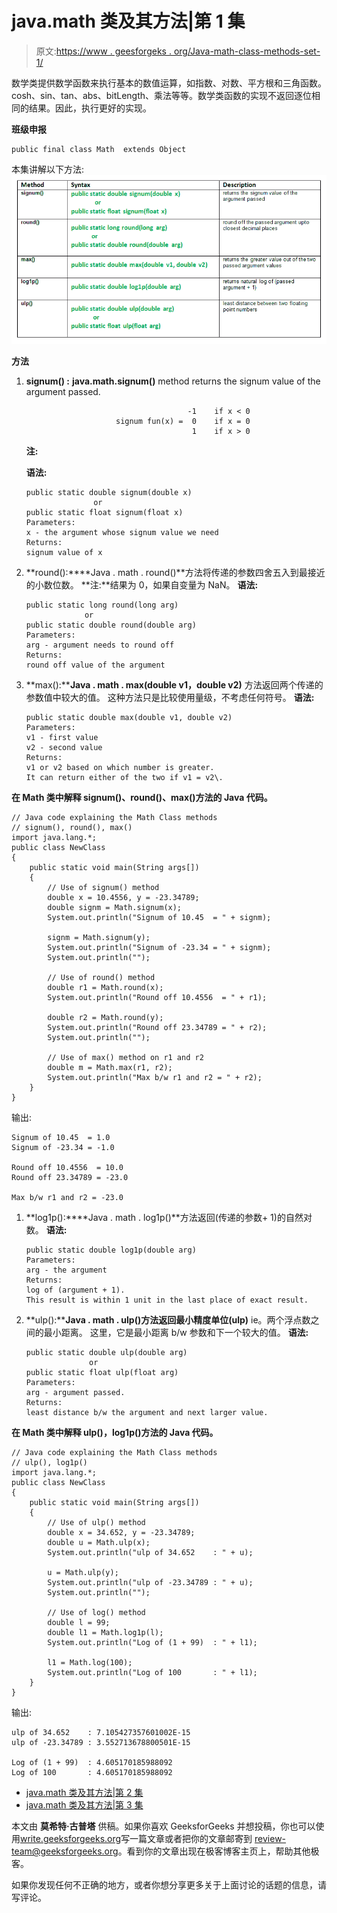 # java.math 类及其方法|第 1 集

> 原文:[https://www . geesforgeks . org/Java-math-class-methods-set-1/](https://www.geeksforgeeks.org/java-math-class-methods-set-1/)

数学类提供数学函数来执行基本的数值运算，如指数、对数、平方根和三角函数。cosh、sin、tan、abs、bitLength、乘法等等。数学类函数的实现不返回逐位相同的结果。因此，执行更好的实现。

**班级申报**

```
public final class Math  extends Object
```

本集讲解以下方法:
[![java.math class methods](img/0e20b5e4c1aa7175b932d8d70a2920f6.png)](https://media.geeksforgeeks.org/wp-content/uploads/java.math-class-methods.png)

**方法**

1.  **signum() :** **java.math.signum()** method returns the signum value of the argument passed.

    ```
                                        -1    if x < 0
                        signum fun(x) =  0    if x = 0
                                         1    if x > 0

    ```

    **注:**

    **语法:**

    ```
    public static double signum(double x)
                   or
    public static float signum(float x)
    Parameters:
    x - the argument whose signum value we need
    Returns:
    signum value of x

    ```

2.  **round():****Java . math . round()**方法将传递的参数四舍五入到最接近的小数位数。
    **注:**结果为 0，如果自变量为 NaN。
    **语法:**

    ```
    public static long round(long arg)
                 or
    public static double round(double arg)
    Parameters:
    arg - argument needs to round off 
    Returns:
    round off value of the argument

    ```

3.  **max():****Java . math . max(double v1，double v2)** 方法返回两个传递的参数值中较大的值。
    这种方法只是比较使用量级，不考虑任何符号。
    **语法:**

    ```
    public static double max(double v1, double v2)
    Parameters:
    v1 - first value
    v2 - second value
    Returns:
    v1 or v2 based on which number is greater.
    It can return either of the two if v1 = v2\. 

    ```

**在 Math 类中解释 signum()、round()、max()方法的 Java 代码。**

```
// Java code explaining the Math Class methods
// signum(), round(), max()
import java.lang.*;
public class NewClass
{
    public static void main(String args[])
    {
        // Use of signum() method
        double x = 10.4556, y = -23.34789;
        double signm = Math.signum(x);
        System.out.println("Signum of 10.45  = " + signm);

        signm = Math.signum(y);
        System.out.println("Signum of -23.34 = " + signm);
        System.out.println("");

        // Use of round() method
        double r1 = Math.round(x);
        System.out.println("Round off 10.4556  = " + r1);

        double r2 = Math.round(y);
        System.out.println("Round off 23.34789 = " + r2);
        System.out.println("");

        // Use of max() method on r1 and r2
        double m = Math.max(r1, r2);
        System.out.println("Max b/w r1 and r2 = " + r2);
    }
}
```

输出:

```
Signum of 10.45  = 1.0
Signum of -23.34 = -1.0

Round off 10.4556  = 10.0
Round off 23.34789 = -23.0

Max b/w r1 and r2 = -23.0

```

1.  **log1p():****Java . math . log1p()**方法返回(传递的参数+ 1)的自然对数。
    **语法:**

    ```
    public static double log1p(double arg)
    Parameters:
    arg - the argument
    Returns:
    log of (argument + 1).
    This result is within 1 unit in the last place of exact result.

    ```

2.  **ulp():****Java . math . ulp()**方法返回**最小精度单位(ulp)** ie。两个浮点数之间的最小距离。
    这里，它是最小距离 b/w 参数和下一个较大的值。
    **语法:**

    ```
    public static double ulp(double arg)
                  or
    public static float ulp(float arg)
    Parameters:
    arg - argument passed. 
    Returns:
    least distance b/w the argument and next larger value.

    ```

**在 Math 类中解释 ulp()，log1p()方法的 Java 代码。**

```
// Java code explaining the Math Class methods
// ulp(), log1p()
import java.lang.*;
public class NewClass
{
    public static void main(String args[])
    {
        // Use of ulp() method
        double x = 34.652, y = -23.34789;
        double u = Math.ulp(x);
        System.out.println("ulp of 34.652    : " + u);

        u = Math.ulp(y);
        System.out.println("ulp of -23.34789 : " + u);
        System.out.println("");

        // Use of log() method
        double l = 99;
        double l1 = Math.log1p(l);
        System.out.println("Log of (1 + 99)  : " + l1);

        l1 = Math.log(100);
        System.out.println("Log of 100       : " + l1);
    }
}
```

输出:

```
ulp of 34.652    : 7.105427357601002E-15
ulp of -23.34789 : 3.552713678800501E-15

Log of (1 + 99)  : 4.605170185988092
Log of 100       : 4.605170185988092

```

*   [java.math 类及其方法|第 2 集](https://www.geeksforgeeks.org/math-class-methods-java-examples-set-2/)
*   [java.math 类及其方法|第 3 集](https://www.geeksforgeeks.org/java-math-class-methods-set-3/)

本文由 **莫希特·古普塔** 供稿。如果你喜欢 GeeksforGeeks 并想投稿，你也可以使用[write.geeksforgeeks.org](https://write.geeksforgeeks.org)写一篇文章或者把你的文章邮寄到 review-team@geeksforgeeks.org。看到你的文章出现在极客博客主页上，帮助其他极客。

如果你发现任何不正确的地方，或者你想分享更多关于上面讨论的话题的信息，请写评论。
